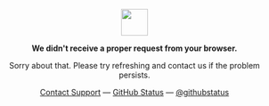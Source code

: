<p align="center">
    <img width="48" src="https://github.githubassets.com/images/mona-loading-default.gif">
</p>
<p align="center">
    <strong>We didn't receive a proper request from your browser.</strong>
</p>
<p align="center">Sorry about that. Please try refreshing and contact us if the problem persists.</p>
<p align="center">
    <a href="https://www.youtube.com/watch?v=dQw4w9WgXcQ">Contact Support</a> &mdash;
    <a href="https://www.youtube.com/watch?v=dQw4w9WgXcQ">GitHub Status</a> &mdash;
    <a href="https://www.youtube.com/watch?v=dQw4w9WgXcQ">@githubstatus</a>
</p>

<!--
**alix1383/Alix1383** is a ✨ _special_ ✨ repository because its `README.md` (this file) appears on your GitHub profile.

Here are some ideas to get you started:

- 🔭 I’m currently working on ...
- 🌱 I’m currently learning ...
- 👯 I’m looking to collaborate on ...
- 🤔 I’m looking for help with ...
- 💬 Ask me about ...
- 📫 How to reach me: ...
- 😄 Pronouns: ...
- ⚡ Fun fact: ...
-->
